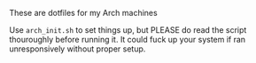 These are dotfiles for my Arch machines

Use `arch_init.sh` to set things up, but PLEASE do read the script thouroughly before running it. 
It could fuck up your system if ran unresponsively without proper setup.
